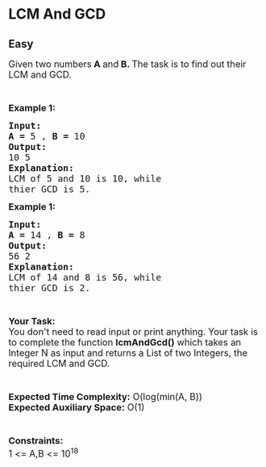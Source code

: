 # LCM And GCD
## Easy
<div class="problem-statement">
                <p></p><p><span style="font-size:18px">Given two numbers<strong> A </strong>and<strong> B. </strong>The task is to find out their LCM and GCD.</span></p>

<p>&nbsp;</p>

<p><span style="font-size:18px"><strong>Example 1:</strong></span></p>

<pre><span style="font-size:18px"><strong>Input:</strong>
<strong>A = </strong>5 , <strong>B = </strong>10</span>
<span style="font-size:18px"><strong>Output:</strong></span>
<span style="font-size:18px">10 5</span>
<span style="font-size:18px"><strong>Explanation:</strong></span>
<span style="font-size:18px">LCM of 5 and 10 is 10, while
thier GCD is 5.</span></pre>

<p><span style="font-size:18px"><strong>Example 1:</strong></span></p>

<pre><span style="font-size:18px"><strong>Input:</strong>
<strong>A = </strong>14 , <strong>B = </strong>8</span>
<span style="font-size:18px"><strong>Output:</strong></span>
<span style="font-size:18px">56 2</span>
<span style="font-size:18px"><strong>Explanation:</strong></span>
<span style="font-size:18px">LCM of 14 and 8 is 56, while
thier GCD is 2.</span></pre>

<p>&nbsp;</p>

<p><span style="font-size:18px"><strong>Your Task:</strong><br>
You don't need to read input or print anything. Your task is to complete the function <strong>lcmAndGcd()</strong> which takes an Integer N as input and returns a List of two Integers, the required LCM and GCD.</span></p>

<p>&nbsp;</p>

<p><span style="font-size:18px"><strong>Expected Time Complexity:</strong> O(log(min(A, B))</span><br>
<span style="font-size:18px"><strong>Expected Auxiliary Space:</strong> O(1)</span></p>

<p>&nbsp;</p>

<p><span style="font-size:18px"><strong>Constraints:</strong></span><br>
<span style="font-size:18px">1 &lt;= A,B &lt;= 10<sup>18</sup></span></p>
 <p></p>
            </div>